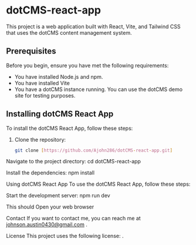# dotCMS-react-app

This project is a web application built with React, Vite, and Tailwind CSS that uses the dotCMS content management system.

## Prerequisites

Before you begin, ensure you have met the following requirements:

- You have installed Node.js and npm.
- You have installed Vite
- You have a dotCMS instance running. You can use the dotCMS demo site for testing purposes.

## Installing dotCMS React App

To install the dotCMS React App, follow these steps:

1. Clone the repository:
   ```bash
   git clone [https://github.com/Ajohn286/dotCMS-react-app.git]
Navigate to the project directory:
cd dotCMS-react-app

Install the dependencies:
npm install

Using dotCMS React App
To use the dotCMS React App, follow these steps:

Start the development server:
npm run dev

This should Open your web browser 

Contact
If you want to contact me, you can reach me at johnson.austin0430@gmail.com .

License
This project uses the following license: <license>.
